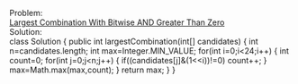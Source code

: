 Problem:
<br>
[Largest Combination With Bitwise AND Greater Than Zero](https://leetcode.com/problems/largest-combination-with-bitwise-and-greater-than-zero/description/?envType=daily-question&envId=2024-11-07)
<br>
Solution:
<br>
class Solution {
    public int largestCombination(int[] candidates) {
        int n=candidates.length;
        int max=Integer.MIN_VALUE;
          for(int i=0;i<24;i++)
          {
            int count=0;
            for(int j=0;j<n;j++)
            {
                if((candidates[j]&(1<<i))!=0)
                count++;
            }
          max=Math.max(max,count);
        }
        return max;
    }
}